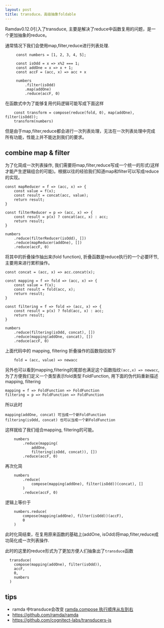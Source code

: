 ```yaml
---
layout: post
title: transduce，高级抽象foldable
---
```



Ramdav0.12.0引入了transduce, 主要是解决了reduce中函数复用的问题，是一个更加抽象的reduce。

通常情况下我们会使用map,filter,reduce进行列表处理.

```(javascript)
     const numbers = [1, 2, 3, 4, 5];

     const isOdd = x => x%2 === 1;
     const addOne = x => x + 1;
     const accF = (acc, x) => acc + x

     numbers
         .filter(isOdd)
         .map(addOne)
         .reduce(accF, 0)
```

在函数式中为了能够复用代码逻辑可能写成下面这样

```(javascript)
    const transform = compose(reduce(fold, 0), map(addOne), filter(isOdd));
    transform(numbers)
```

但是由于map,filter,reduce都会进行一次列表处理，无法在一次列表处理中完成所有功能，性能上并不能达到我们的要求。

## combine map & filter

为了化简成一次列表操作, 我们需要将map,filter,reduce写成一个统一的形式(这样才能产生逻辑组合的可能)。根据以往的经验我们知道map和filter可以写成reduce的实现。

```(javascript)
const mapReducer = f => (acc, x) => {
    const value = f(x);
    const result = concat(acc, value);
    return result;
}

const filterReducer = p => (acc, x) => {
    const result = p(x) ? concat(acc, x) : acc;
    return result;
}

numbers
    .reduce(filterReducer(isOdd), [])
    .reduce(mapReducer(addOne), [])
    .reduce(accF, 0)
```



将其中的折叠操作抽出来(fold function), 折叠函数是reduce执行的一个必要环节, 主要用来进行累积操作。

```(javascript)
const concat = (acc, x) => acc.concat(x);

const mapping = f => fold => (acc, x) => {
    const value = f(x);
    const result = fold(acc, x);
    return result;
}

const filtering = f => fold => (acc, x) => {
    const result = p(x) ? fold(acc, x) : acc;
    return result;
}

numbers
    .reduce(filtering(isOdd, concat), [])
    .reduce(mapping(addOne, concat), [])
    .reduce(accF, 0)
```

上面代码中的 mapping, filtering 折叠操作的函数指纹如下

```
    fold = (acc, value) => newacc
```

另外也可以看到mapping,filtering的尾部也满足这个函数指纹`(acc,x) => newacc`, 为了方便我们定义一个类型表示fold类型 FoldFunction, 用下面的伪代码重新描述mapping, filtering

```
mapping = f => FoldFunction => FoldFunction
filtering = p => FoldFunction => FoldFunction
```

所以此时

```
mapping(addOne, concat) 可当成一个新FoldFunction
filtering(isOdd, concat) 也可以当成一个新FoldFunction
```

这样就给了我们组合mapping, filtering的可能。

```(javascript)
    numbers
        .reduce(mapping(
            addOne,
            filtering(isOdd, concat)), [])
        .reduce(accF, 0)

```

再次化简

```(javascript)
    numbers
        .reduce(
            compose(mapping(addOne), filter(isOdd))(concat), []
        )
        .reduce(accF, 0)
```

逻辑上等价于

```(javascript)
    numbers.reduce(
        compose(mapping(addOne), filter(isOdd))(accF),
        0
    )
```

此时化简结束，在复用原来函数的基础上(addOne, isOdd)将map,filter,reduce成功简化成一次列表操作.

此时的这里的reduce形式为了更加方便人们抽象出了`transduce`函数

```
  transduce(
    compose(mapping(addOne), filter(isOdd)),
    accF,
    0,
    numbers
  )
```


## tips

* ramda 中transduce会改变 [ramda.compose 执行顺序从左到右](http://isaaccambron.com/blog/2014/12/13/transducer-composition.html)
* https://github.com/ramda/ramda
* https://github.com/cognitect-labs/transducers-js
